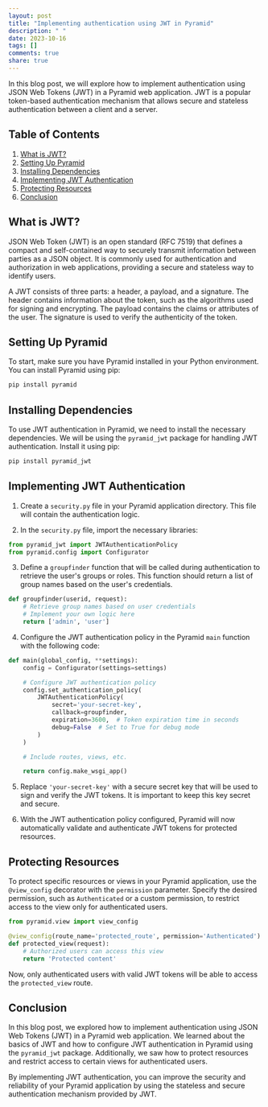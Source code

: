 ```yaml
---
layout: post
title: "Implementing authentication using JWT in Pyramid"
description: " "
date: 2023-10-16
tags: []
comments: true
share: true
---
```


In this blog post, we will explore how to implement authentication using JSON Web Tokens (JWT) in a Pyramid web application. JWT is a popular token-based authentication mechanism that allows secure and stateless authentication between a client and a server.

## Table of Contents
1. [What is JWT?](#what-is-jwt)
2. [Setting Up Pyramid](#setting-up-pyramid)
3. [Installing Dependencies](#installing-dependencies)
4. [Implementing JWT Authentication](#implementing-jwt-authentication)
5. [Protecting Resources](#protecting-resources)
6. [Conclusion](#conclusion)

## What is JWT?

JSON Web Token (JWT) is an open standard (RFC 7519) that defines a compact and self-contained way to securely transmit information between parties as a JSON object. It is commonly used for authentication and authorization in web applications, providing a secure and stateless way to identify users.

A JWT consists of three parts: a header, a payload, and a signature. The header contains information about the token, such as the algorithms used for signing and encrypting. The payload contains the claims or attributes of the user. The signature is used to verify the authenticity of the token.

## Setting Up Pyramid

To start, make sure you have Pyramid installed in your Python environment. You can install Pyramid using pip:

```python
pip install pyramid
```

## Installing Dependencies

To use JWT authentication in Pyramid, we need to install the necessary dependencies. We will be using the `pyramid_jwt` package for handling JWT authentication. Install it using pip:

```python
pip install pyramid_jwt
```

## Implementing JWT Authentication

1. Create a `security.py` file in your Pyramid application directory. This file will contain the authentication logic.

2. In the `security.py` file, import the necessary libraries:

```python
from pyramid_jwt import JWTAuthenticationPolicy
from pyramid.config import Configurator
```

3. Define a `groupfinder` function that will be called during authentication to retrieve the user's groups or roles. This function should return a list of group names based on the user's credentials.

```python
def groupfinder(userid, request):
    # Retrieve group names based on user credentials
    # Implement your own logic here
    return ['admin', 'user']
```

4. Configure the JWT authentication policy in the Pyramid `main` function with the following code:

```python
def main(global_config, **settings):
    config = Configurator(settings=settings)

    # Configure JWT authentication policy
    config.set_authentication_policy(
        JWTAuthenticationPolicy(
            secret='your-secret-key',
            callback=groupfinder,
            expiration=3600,  # Token expiration time in seconds
            debug=False  # Set to True for debug mode
        )
    )

    # Include routes, views, etc.

    return config.make_wsgi_app()
```

5. Replace `'your-secret-key'` with a secure secret key that will be used to sign and verify the JWT tokens. It is important to keep this key secret and secure.

6. With the JWT authentication policy configured, Pyramid will now automatically validate and authenticate JWT tokens for protected resources.

## Protecting Resources

To protect specific resources or views in your Pyramid application, use the `@view_config` decorator with the `permission` parameter. Specify the desired permission, such as `Authenticated` or a custom permission, to restrict access to the view only for authenticated users.

```python
from pyramid.view import view_config

@view_config(route_name='protected_route', permission='Authenticated')
def protected_view(request):
    # Authorized users can access this view
    return 'Protected content'
```

Now, only authenticated users with valid JWT tokens will be able to access the `protected_view` route.

## Conclusion

In this blog post, we explored how to implement authentication using JSON Web Tokens (JWT) in a Pyramid web application. We learned about the basics of JWT and how to configure JWT authentication in Pyramid using the `pyramid_jwt` package. Additionally, we saw how to protect resources and restrict access to certain views for authenticated users.

By implementing JWT authentication, you can improve the security and reliability of your Pyramid application by using the stateless and secure authentication mechanism provided by JWT.